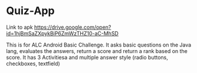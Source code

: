 # Quiz-App

Link to apk https://drive.google.com/open?id=1hjBmSaZXpykBiP6ZmWzTHZ10-aC-MhSD

This is for ALC Android Basic Challenge. It asks basic questions on the Java lang, evaluates the answers, return a score and return a rank based on the score. It has 3 Activitiesa and multiple answer style (radio buttons, checkboxes, textfield)
